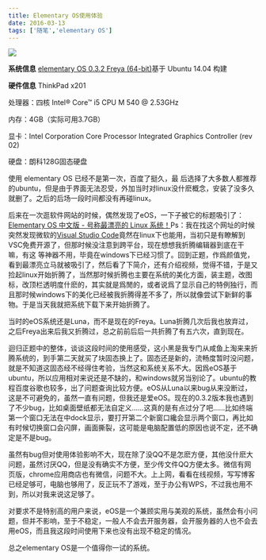 ```yaml
---
title: Elementary OS使用体验
date: 2016-03-13
tags: ['随笔','elementary OS']
---
```

![](https://personal-1251959693.cos.ap-chengdu.myqcloud.com/2018-12-15-a7485ca8-e903-11e5-9b4d-f65a8e09d0b3.png)

**系统信息**
[elementary OS 0.3.2 Freya (64-bit)](https://elementary.io)基于 Ubuntu 14.04 构建

**硬件信息**
ThinkPad x201

处理器：四核 Intel® Core™ i5 CPU M 540  @ 2.53GHz

内存：4GB（实际可用3.7GB）

显卡：Intel Corporation Core Processor Integrated Graphics Controller (rev 02)

硬盘：朗科128G固态硬盘
<!--more-->
使用 elementary OS 已经不是第一次，百度了挺久，最 后选择了大多数人都推荐的ubuntu，但是由于界面无法忍受，外加当时对linux没什麽概念，安装了没多久就删了。之后的后场一段时间都没有再碰linux。

后来在一次逛软件网站的时候，偶然发现了eOS，一下子被它的标题吸引了：[Elementary OS 中文版 - 号称最漂亮的 Linux 系统！](http://www.iplaysoft.com/elementary-os.html)Ps：我在找这个网址的时候突然发现微软的[Visual Studio Code](https://code.visualstudio.com/)竟然在linux下也能用，当初只是有瞭解到VSC免费开源了，但那时候没注意到跨平台，现在想想我折腾编辑器到底在干嘛，有这 等神器不用，毕竟在windows下已经习惯了。回到正题，作爲颜值党，看到最漂亮立马就被吸引了，然后看了下简介，还有介绍视频，觉得不错，于是又捡起linux开始折腾了，当然那时候折腾也主要在系统的美化方面，装主题，改图标，改顶栏透明度什麽的，其实就是爲閒的，或者说爲了显示自己的特例独行，而且那时候windows下的美化已经被我折腾得差不多了，所以就像尝试下新鲜的事物。于是当天我就把系统下载下来开始折腾了。

当时的eOS系统还是Luna，而不是现在的Freya。Luna折腾几次后我也放弃过，之后Freya出来后我又折腾过，总之前前后后一共折腾了有五六次，直到现在。

迴归正题中的整体，谈谈这段时间的使用感受，这小黑是我专门从咸鱼上淘来来折腾系统的，到手第二天就买了块固态换上了。固态还是新的，流畅度暂时没问题，就是不知道这固态经不经得住考验，当然这和系统关系不大。因爲eOS基于ubuntu，所以应用相对来说还是不缺的，和windows就另当别论了。ubuntu的教程百度谷歌也较多，出了问题查询比较方便。eOS从Luna以来bug从来没断过，这是不可避免的，虽然一直有问题，但我还是爱eOS。现在的0.3.2版本我也遇到了不少bug，比如桌面壁纸都无法自定义......这真的是有点过分了吧……比如终端第一个窗口无法在中dock显示，要打开第二个新窗口纔会显示两个窗口，再比如有时候切换窗口会闪屏，画面撕裂，这可能是电脑配置低的原因也说不定，还不确定是不是bug。

虽然有bug但对使用体验影响不大，现在除了没QQ不是怎麽方便，其他没什麽大问题，虽然讨厌QQ，但是没有确实不方便，至少传文件QQ方便太多。微信有网页版，chrome应用商店也有微信，问题不大。上上网，看看在线视频，写写博客已经足够可，电脑也够用了，反正玩不了游戏，至于办公有WPS，不过我也用不到，所以对我来说这足够了。

对要求不是特别高的用户来说，eOS是一个兼顾实用与美观的系统，虽然会有小问题，但并不影响，至于不稳定，一般人不会去开服务器，会开服务器的人也不会去用eOS，而且我这段时间使用下来也没有出现不稳定的情况。

总之elementary OS是一个值得你一试的系统。